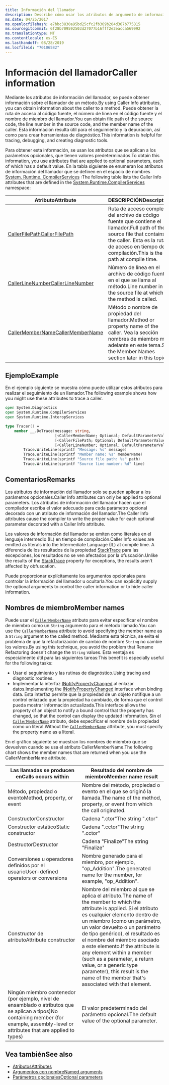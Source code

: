```yaml
---
title: Información del llamador
description: Describe cómo usar los atributos de argumento de información del llamador para obtener información del llamador de un método.
ms.date: 04/25/2017
ms.openlocfilehash: e7bbc3830a95bd25cfc2fb369b204d367b775815
ms.sourcegitcommit: 6f28b709592503d27077b16fff2e2eacca569992
ms.translationtype: MT
ms.contentlocale: es-ES
ms.lasthandoff: 08/28/2019
ms.locfileid: "70106582"
---
```

# <a name="caller-information"></a><span data-ttu-id="05347-103">Información del llamador</span><span class="sxs-lookup"><span data-stu-id="05347-103">Caller information</span></span>

<span data-ttu-id="05347-104">Mediante los atributos de información del llamador, se puede obtener información sobre el llamador de un método.</span><span class="sxs-lookup"><span data-stu-id="05347-104">By using Caller Info attributes, you can obtain information about the caller to a method.</span></span> <span data-ttu-id="05347-105">Puede obtener la ruta de acceso al código fuente, el número de línea en el código fuente y el nombre de miembro del llamador.</span><span class="sxs-lookup"><span data-stu-id="05347-105">You can obtain file path of the source code, the line number in the source code, and the member name of the caller.</span></span> <span data-ttu-id="05347-106">Esta información resulta útil para el seguimiento y la depuración, así como para crear herramientas de diagnóstico.</span><span class="sxs-lookup"><span data-stu-id="05347-106">This information is helpful for tracing, debugging, and creating diagnostic tools.</span></span>

<span data-ttu-id="05347-107">Para obtener esta información, se usan los atributos que se aplican a los parámetros opcionales, que tienen valores predeterminados.</span><span class="sxs-lookup"><span data-stu-id="05347-107">To obtain this information, you use attributes that are applied to optional parameters, each of which has a default value.</span></span> <span data-ttu-id="05347-108">En la tabla siguiente se enumeran los atributos de información del llamador que se definen en el espacio de nombres [System. Runtime. CompilerServices](/dotnet/api/system.runtime.compilerservices) :</span><span class="sxs-lookup"><span data-stu-id="05347-108">The following table lists the Caller Info attributes that are defined in the [System.Runtime.CompilerServices](/dotnet/api/system.runtime.compilerservices) namespace:</span></span>

|<span data-ttu-id="05347-109">Atributo</span><span class="sxs-lookup"><span data-stu-id="05347-109">Attribute</span></span>|<span data-ttu-id="05347-110">DESCRIPCIÓN</span><span class="sxs-lookup"><span data-stu-id="05347-110">Description</span></span>|<span data-ttu-id="05347-111">Type</span><span class="sxs-lookup"><span data-stu-id="05347-111">Type</span></span>|
|---------|-----------|----|
|[<span data-ttu-id="05347-112">CallerFilePath</span><span class="sxs-lookup"><span data-stu-id="05347-112">CallerFilePath</span></span>](/dotnet/api/system.runtime.compilerservices.callerfilepathattribute)|<span data-ttu-id="05347-113">Ruta de acceso completa del archivo de código fuente que contiene el llamador.</span><span class="sxs-lookup"><span data-stu-id="05347-113">Full path of the source file that contains the caller.</span></span> <span data-ttu-id="05347-114">Esta es la ruta de acceso en tiempo de compilación.</span><span class="sxs-lookup"><span data-stu-id="05347-114">This is the file path at compile time.</span></span>|`String`
|[<span data-ttu-id="05347-115">CallerLineNumber</span><span class="sxs-lookup"><span data-stu-id="05347-115">CallerLineNumber</span></span>](/dotnet/api/system.runtime.compilerservices.callerlinenumberattribute)|<span data-ttu-id="05347-116">Número de línea en el archivo de código fuente en el que se llama al método.</span><span class="sxs-lookup"><span data-stu-id="05347-116">Line number in the source file at which the method is called.</span></span>|`Integer`|
|[<span data-ttu-id="05347-117">CallerMemberName</span><span class="sxs-lookup"><span data-stu-id="05347-117">CallerMemberName</span></span>](/dotnet/api/system.runtime.compilerservices.callermembernameattribute)|<span data-ttu-id="05347-118">Método o nombre de propiedad del llamador.</span><span class="sxs-lookup"><span data-stu-id="05347-118">Method or property name of the caller.</span></span> <span data-ttu-id="05347-119">Vea la sección nombres de miembro más adelante en este tema.</span><span class="sxs-lookup"><span data-stu-id="05347-119">See the Member Names section later in this topic.</span></span>|`String`|

## <a name="example"></a><span data-ttu-id="05347-120">Ejemplo</span><span class="sxs-lookup"><span data-stu-id="05347-120">Example</span></span>

<span data-ttu-id="05347-121">En el ejemplo siguiente se muestra cómo puede utilizar estos atributos para realizar el seguimiento de un llamador.</span><span class="sxs-lookup"><span data-stu-id="05347-121">The following example shows how you might use these attributes to trace a caller.</span></span>

```fsharp
open System.Diagnostics
open System.Runtime.CompilerServices
open System.Runtime.InteropServices

type Tracer() =
    member __.DoTrace(message: string,
                      [<CallerMemberName; Optional; DefaultParameterValue("")>] memberName: string,
                      [<CallerFilePath; Optional; DefaultParameterValue("")>] path: string,
                      [<CallerLineNumber; Optional; DefaultParameterValue(0)>] line: int) =
        Trace.WriteLine(sprintf "Message: %s" message)
        Trace.WriteLine(sprintf "Member name: %s" memberName)
        Trace.WriteLine(sprintf "Source file path: %s" path)
        Trace.WriteLine(sprintf "Source line number: %d" line)
```

## <a name="remarks"></a><span data-ttu-id="05347-122">Comentarios</span><span class="sxs-lookup"><span data-stu-id="05347-122">Remarks</span></span>

<span data-ttu-id="05347-123">Los atributos de información del llamador solo se pueden aplicar a los parámetros opcionales.</span><span class="sxs-lookup"><span data-stu-id="05347-123">Caller Info attributes can only be applied to optional parameters.</span></span> <span data-ttu-id="05347-124">Los atributos de información del llamador hacen que el compilador escriba el valor adecuado para cada parámetro opcional decorado con un atributo de información del llamador.</span><span class="sxs-lookup"><span data-stu-id="05347-124">The Caller Info attributes cause the compiler to write the proper value for each optional parameter decorated with a Caller Info attribute.</span></span>

<span data-ttu-id="05347-125">Los valores de información del llamador se emiten como literales en el lenguaje intermedio (IL) en tiempo de compilación.</span><span class="sxs-lookup"><span data-stu-id="05347-125">Caller Info values are emitted as literals into the Intermediate Language (IL) at compile time.</span></span> <span data-ttu-id="05347-126">A diferencia de los resultados de la propiedad [StackTrace](/dotnet/api/system.diagnostics.stacktrace) para las excepciones, los resultados no se ven afectados por la ofuscación.</span><span class="sxs-lookup"><span data-stu-id="05347-126">Unlike the results of the [StackTrace](/dotnet/api/system.diagnostics.stacktrace) property for exceptions, the results aren't affected by obfuscation.</span></span>

<span data-ttu-id="05347-127">Puede proporcionar explícitamente los argumentos opcionales para controlar la información del llamador u ocultarla.</span><span class="sxs-lookup"><span data-stu-id="05347-127">You can explicitly supply the optional arguments to control the caller information or to hide caller information.</span></span>

## <a name="member-names"></a><span data-ttu-id="05347-128">Nombres de miembro</span><span class="sxs-lookup"><span data-stu-id="05347-128">Member names</span></span>

<span data-ttu-id="05347-129">Puede usar el [`CallerMemberName`](/dotnet/api/system.runtime.compilerservices.callermembernameattribute) atributo para evitar especificar el nombre de miembro como un `String` argumento para el método llamado.</span><span class="sxs-lookup"><span data-stu-id="05347-129">You can use the [`CallerMemberName`](/dotnet/api/system.runtime.compilerservices.callermembernameattribute) attribute to avoid specifying the member name as a `String` argument to the called method.</span></span> <span data-ttu-id="05347-130">Mediante esta técnica, se evita el problema de que la refactorización de cambio de nombre `String` no cambie los valores.</span><span class="sxs-lookup"><span data-stu-id="05347-130">By using this technique, you avoid the problem that Rename Refactoring doesn't change the `String` values.</span></span> <span data-ttu-id="05347-131">Esta ventaja es especialmente útil para las siguientes tareas:</span><span class="sxs-lookup"><span data-stu-id="05347-131">This benefit is especially useful for the following tasks:</span></span>

- <span data-ttu-id="05347-132">Usar el seguimiento y las rutinas de diagnóstico.</span><span class="sxs-lookup"><span data-stu-id="05347-132">Using tracing and diagnostic routines.</span></span>
- <span data-ttu-id="05347-133">Implementar la interfaz [INotifyPropertyChanged](/dotnet/api/system.componentmodel.inotifypropertychanged) al enlazar datos.</span><span class="sxs-lookup"><span data-stu-id="05347-133">Implementing the [INotifyPropertyChanged](/dotnet/api/system.componentmodel.inotifypropertychanged) interface when binding data.</span></span> <span data-ttu-id="05347-134">Esta interfaz permite que la propiedad de un objeto notifique a un control enlazado que la propiedad ha cambiado, de forma que el control pueda mostrar información actualizada.</span><span class="sxs-lookup"><span data-stu-id="05347-134">This interface allows the property of an object to notify a bound control that the property has changed, so that the control can display the updated information.</span></span> <span data-ttu-id="05347-135">Sin el [`CallerMemberName`](/dotnet/api/system.runtime.compilerservices.callermembernameattribute) atributo, debe especificar el nombre de la propiedad como un literal.</span><span class="sxs-lookup"><span data-stu-id="05347-135">Without the [`CallerMemberName`](/dotnet/api/system.runtime.compilerservices.callermembernameattribute) attribute, you must specify the property name as a literal.</span></span>

<span data-ttu-id="05347-136">En el gráfico siguiente se muestran los nombres de miembro que se devuelven cuando se usa el atributo CallerMemberName.</span><span class="sxs-lookup"><span data-stu-id="05347-136">The following chart shows the member names that are returned when you use the CallerMemberName attribute.</span></span>

|<span data-ttu-id="05347-137">Las llamadas se producen en</span><span class="sxs-lookup"><span data-stu-id="05347-137">Calls occurs within</span></span>|<span data-ttu-id="05347-138">Resultado del nombre de miembro</span><span class="sxs-lookup"><span data-stu-id="05347-138">Member name result</span></span>|
|-------------------|------------------|
|<span data-ttu-id="05347-139">Método, propiedad o evento</span><span class="sxs-lookup"><span data-stu-id="05347-139">Method, property, or event</span></span>|<span data-ttu-id="05347-140">Nombre del método, propiedad o evento en el que se originó la llamada.</span><span class="sxs-lookup"><span data-stu-id="05347-140">The name of the method, property, or event from which the call originated.</span></span>|
|<span data-ttu-id="05347-141">Constructor</span><span class="sxs-lookup"><span data-stu-id="05347-141">Constructor</span></span>|<span data-ttu-id="05347-142">Cadena ".ctor"</span><span class="sxs-lookup"><span data-stu-id="05347-142">The string ".ctor"</span></span>|
|<span data-ttu-id="05347-143">Constructor estático</span><span class="sxs-lookup"><span data-stu-id="05347-143">Static constructor</span></span>|<span data-ttu-id="05347-144">Cadena ".cctor"</span><span class="sxs-lookup"><span data-stu-id="05347-144">The string ".cctor"</span></span>|
|<span data-ttu-id="05347-145">Destructor</span><span class="sxs-lookup"><span data-stu-id="05347-145">Destructor</span></span>|<span data-ttu-id="05347-146">Cadena "Finalize"</span><span class="sxs-lookup"><span data-stu-id="05347-146">The string "Finalize"</span></span>|
|<span data-ttu-id="05347-147">Conversiones u operadores definidos por el usuario</span><span class="sxs-lookup"><span data-stu-id="05347-147">User-defined operators or conversions</span></span>|<span data-ttu-id="05347-148">Nombre generado para el miembro, por ejemplo, "op_Addition".</span><span class="sxs-lookup"><span data-stu-id="05347-148">The generated name for the member, for example, "op_Addition".</span></span>|
|<span data-ttu-id="05347-149">Constructor de atributo</span><span class="sxs-lookup"><span data-stu-id="05347-149">Attribute constructor</span></span>|<span data-ttu-id="05347-150">Nombre del miembro al que se aplica el atributo.</span><span class="sxs-lookup"><span data-stu-id="05347-150">The name of the member to which the attribute is applied.</span></span> <span data-ttu-id="05347-151">Si el atributo es cualquier elemento dentro de un miembro (como un parámetro, un valor devuelto o un parámetro de tipo genérico), el resultado es el nombre del miembro asociado a este elemento.</span><span class="sxs-lookup"><span data-stu-id="05347-151">If the attribute is any element within a member (such as a parameter, a return value, or a generic type parameter), this result is the name of the member that's associated with that element.</span></span>|
|<span data-ttu-id="05347-152">Ningún miembro contenedor (por ejemplo, nivel de ensamblado o atributos que se aplican a tipos)</span><span class="sxs-lookup"><span data-stu-id="05347-152">No containing member (for example, assembly-level or attributes that are applied to types)</span></span>|<span data-ttu-id="05347-153">El valor predeterminado del parámetro opcional.</span><span class="sxs-lookup"><span data-stu-id="05347-153">The default value of the optional parameter.</span></span>|

## <a name="see-also"></a><span data-ttu-id="05347-154">Vea también</span><span class="sxs-lookup"><span data-stu-id="05347-154">See also</span></span>

- [<span data-ttu-id="05347-155">Atributos</span><span class="sxs-lookup"><span data-stu-id="05347-155">Attributes</span></span>](attributes.md)
- [<span data-ttu-id="05347-156">Argumentos con nombre</span><span class="sxs-lookup"><span data-stu-id="05347-156">Named arguments</span></span>](parameters-and-arguments.md#named-arguments)
- [<span data-ttu-id="05347-157">Parámetros opcionales</span><span class="sxs-lookup"><span data-stu-id="05347-157">Optional parameters</span></span>](parameters-and-arguments.md#optional-parameters)
